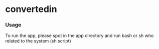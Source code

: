 # convertedin

### Usage ###

To run the app, please spot in the app directory and run bash or sh who related to the system (sh script)
